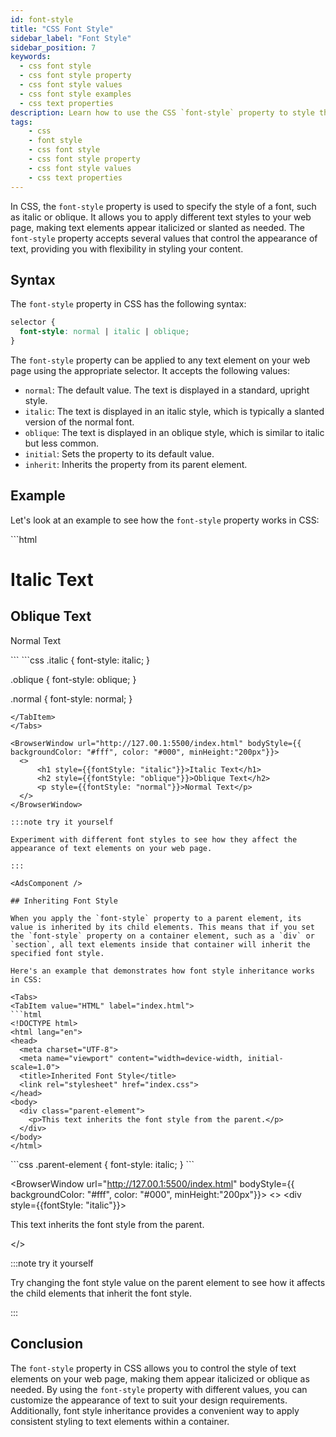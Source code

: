 ```yaml
---
id: font-style
title: "CSS Font Style"
sidebar_label: "Font Style"
sidebar_position: 7
keywords:
  - css font style
  - css font style property
  - css font style values
  - css font style examples
  - css text properties
description: Learn how to use the CSS `font-style` property to style the italic or oblique text on your web page.
tags: 
    - css
    - font style
    - css font style
    - css font style property
    - css font style values
    - css text properties
---
```


In CSS, the `font-style` property is used to specify the style of a font, such as italic or oblique. It allows you to apply different text styles to your web page, making text elements appear italicized or slanted as needed. The `font-style` property accepts several values that control the appearance of text, providing you with flexibility in styling your content.

<AdsComponent />

## Syntax

The `font-style` property in CSS has the following syntax:

```css title="index.css"
selector {
  font-style: normal | italic | oblique;
}
```

The `font-style` property can be applied to any text element on your web page using the appropriate selector. It accepts the following values:

- `normal`: The default value. The text is displayed in a standard, upright style.
- `italic`: The text is displayed in an italic style, which is typically a slanted version of the normal font.
- `oblique`: The text is displayed in an oblique style, which is similar to italic but less common.
- `initial`: Sets the property to its default value.
- `inherit`: Inherits the property from its parent element.

## Example

Let's look at an example to see how the `font-style` property works in CSS:

<Tabs>
  <TabItem value="HTML" label="index.html">
  ```html
  <!DOCTYPE html>
  <html lang="en">
  <head>
    <meta charset="UTF-8">
    <meta name="viewport" content="width=device-width, initial-scale=1.0">
    <title>Font Style Example</title>
    <link rel="stylesheet" href="index.css">
  </head>
  <body>
    <h1 class="italic">Italic Text</h1>
    <h2 class="oblique">Oblique Text</h2>
    <p class="normal">Normal Text</p>
  </body>
  </html>
  ```

  </TabItem>
  <TabItem value="CSS" label="index.css">
  ```css
  .italic {
    font-style: italic;
  }

  .oblique {
    font-style: oblique;
  }

  .normal {
    font-style: normal;
  }
  ```
  </TabItem>
</Tabs>

<BrowserWindow url="http://127.00.1:5500/index.html" bodyStyle={{ backgroundColor: "#fff", color: "#000", minHeight:"200px"}}>
    <>
        <h1 style={{fontStyle: "italic"}}>Italic Text</h1>
        <h2 style={{fontStyle: "oblique"}}>Oblique Text</h2>
        <p style={{fontStyle: "normal"}}>Normal Text</p>
    </>
</BrowserWindow>

:::note try it yourself

Experiment with different font styles to see how they affect the appearance of text elements on your web page.

:::

<AdsComponent />

## Inheriting Font Style

When you apply the `font-style` property to a parent element, its value is inherited by its child elements. This means that if you set the `font-style` property on a container element, such as a `div` or `section`, all text elements inside that container will inherit the specified font style.

Here's an example that demonstrates how font style inheritance works in CSS:

<Tabs>
  <TabItem value="HTML" label="index.html">
  ```html
  <!DOCTYPE html>
  <html lang="en">
  <head>
    <meta charset="UTF-8">
    <meta name="viewport" content="width=device-width, initial-scale=1.0">
    <title>Inherited Font Style</title>
    <link rel="stylesheet" href="index.css">
  </head>
  <body>
    <div class="parent-element">
      <p>This text inherits the font style from the parent.</p>
    </div>
  </body>
  </html>
  ```

  </TabItem>
  <TabItem value="CSS" label="index.css">
  ```css
  .parent-element {
    font-style: italic;
  }
  ```
  </TabItem>
</Tabs>

<BrowserWindow url="http://127.00.1:5500/index.html" bodyStyle={{ backgroundColor: "#fff", color: "#000", minHeight:"200px"}}>
    <>
        <div style={{fontStyle: "italic"}}>
            <p>This text inherits the font style from the parent.</p>
        </div>
    </>
</BrowserWindow>

:::note try it yourself

Try changing the font style value on the parent element to see how it affects the child elements that inherit the font style.

:::

## Conclusion

The `font-style` property in CSS allows you to control the style of text elements on your web page, making them appear italicized or oblique as needed. By using the `font-style` property with different values, you can customize the appearance of text to suit your design requirements. Additionally, font style inheritance provides a convenient way to apply consistent styling to text elements within a container.